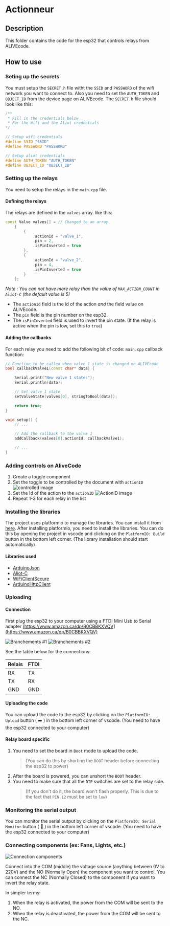 # Actionneur

## Description

This folder contains the code for the esp32 that controls relays from ALIVEcode.

## How to use

### Seting up the secrets

You must setup the `SECRET.h` file witht the `SSID` and `PASSWORD` of the wifi network you want to connect to.
Also you need to set the `AUTH_TOKEN` and `OBJECT_ID` from the device page on ALIVEcode.
The `SECRET.h` file should look like this:

```c++
/**
 * Fill in the credentials below
 * For the Wifi and the Aliot credentials
*/

// Setup wifi credentials
#define SSID "SSID"
#define PASSWORD "PASSWORD"

// Setup aliot credentials
#define AUTH_TOKEN "AUTH_TOKEN"
#define OBJECT_ID "OBJECT_ID"
```

### Setting up the relays

You need to setup the relays in the `main.cpp` file.

#### Defining the relays

The relays are defined in the `valves` array. like this:

```c++
const Valve valves[] = // Changed to an array
    {
        {
            .actionId = "valve_1",
            .pin = 2,
            .isPinInverted = true
        },
        {
            .actionId = "valve_2",
            .pin = 4,
            .isPinInverted = true
        }
    };
```

_Note : You can not have more relay than the value of `MAX_ACTION_COUNT` in `Aliot-C` (the default value is 5)_

- The `actionId` field is the id of the action _and_ the field value on ALIVEcode.
- The `pin` field is the pin number on the esp32.
- The `isPinInverted` field is used to invert the pin state. (If the relay is active when the pin is low, set this to `true`)

#### Adding the callbacks

For each relay you need to add the following bit of code:
`main.cpp` callback function:

```c++
// Function to be called when valve 1 state is changed on ALIVEcode
bool callbackValve1(const char* data) {

    Serial.print("New valve 1 state:");
    Serial.println(data);

    // Set valve 1 state
    setValveState(valves[0], stringToBool(data));

    return true;
}

void setup() {
    // ...

    // Add the callback to the valve 1
    addCallback(valves[0].actionId, callbackValve1);

    // ...
}
```

### Adding controls on AliveCode

1. Create a toggle component
2. Set the toggle to be controlled by the document with `actionID`
   ![controlled image](doc/controlled.png)
3. Set the Id of the action to the `actionID`
   ![ActionID image](doc/actionID.png)
4. Repeat 1-3 for each relay in the list

### Installing the libraries

The project uses platformio to manage the libraries. You can install it from [here](https://platformio.org/install/ide?install=vscode).
After installing platformio, you need to install the libraries. You can do this by opening the project in vscode and clicking on the `PlatformIO: Build` button in the bottom left corner. (The library installation should start automatically)

#### Libraries used

- [ArduinoJson](https://arduinojson.org/)
- [Aliot-C](https://github.com/ALIVEcode/aliot-c)
- [WiFiClientSecure](https://www.arduino.cc/en/Reference/WiFiClientSecure)
- [ArduinoHttpClient](https://www.arduino.cc/reference/arduinohttpclient/)

### Uploading

#### Connection

First plug the esp32 to your computer using a FTDI Mini Usb to Serial adapter [https://www.amazon.ca/dp/B0CBBKXVQV](https://www.amazon.ca/dp/B0CBBKXVQV)

![Branchements #1](doc/branchement1.jpg)
![Branchements #2](doc/branchement2.jpg)

See the table below for the connections:

| Relais | FTDI |
| ------ | ---- |
| RX     | TX   |
| TX     | RX   |
| GND    | GND  |

#### Uploading the code

You can upload the code to the esp32 by clicking on the `PlatformIO: Upload` button ( ➡️ ) in the bottom left corner of vscode. (You need to have the esp32 connected to your computer)

#### Relay board specific

1. You need to set the board in `Boot` mode to upload the code.
   > (You can do this by shorting the `BOOT` header before connecting the esp32 to power)
2. After the board is powered, you can unshort the `BOOT` header.
3. You need to make sure that all the `DIP` switches are set to the relay side.
   > (If you don't do it, the board won't flash properly. This is due to the fact that `PIN 12` must be set to `low`)

### Monitoring the serial output

You can monitor the serial output by clicking on the `PlatformIO: Serial Monitor` button ( 🔌 ) in the bottom left corner of vscode. (You need to have the esp32 connected to your computer)

### Connecting components (ex: Fans, Lights, etc.)

![Connection components](doc/schema_actionneur.png)

Connect into the COM (middle) the voltage source (anything between 0V to 220V) and the NO (Normally Open) the component you want to control. You can connect the NC (Normally Closed) to the component if you want to invert the relay state.

In simpler terms:

1. When the relay is activated, the power from the COM will be sent to the NO.
2. When the relay is deactivated, the power from the COM will be sent to the NC.

